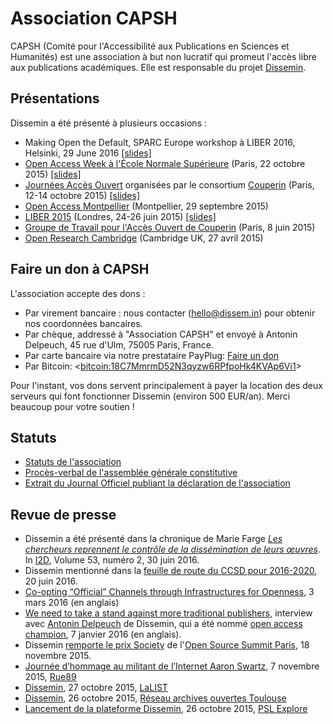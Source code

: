 Association CAPSH
=================

CAPSH (Comité pour l'Accessibilité aux Publications en Sciences et
Humanités) est une association à but non lucratif qui promeut l'accès
libre aux publications académiques. Elle est responsable du projet
[Dissemin](http://dissem.in).

<div id="presentations" markdown="1" class="highlighter">

Présentations
-------------

Dissemin a été présenté à plusieurs occasions :

-   Making Open the Default, SPARC Europe workshop à LIBER 2016,
    Helsinki, 29 June 2016
    [[slides]](files/helsinki.pdf)
-   [Open Access Week à l'École Normale
    Supérieure](http://www.ens.fr/actualites/agenda/archives/article/conference-international-open?lang=fr)
    (Paris, 22 octobre 2015) [[slides]](files/slides-ens-2015.pdf)
-   [Journées Accès Ouvert](http://jao2015.sciencesconf.org/) organisées
    par le consortium [Couperin](http://www.couperin.org/) (Paris, 12-14
    octobre 2015) [[slides]](files/slides-jao-2015.pdf)
-   [Open Access Montpellier](http://oam.biu-montpellier.fr/)
    (Montpellier, 29 septembre 2015)
-   [LIBER 2015](http://www.liber2015.org.uk/) (Londres, 24-26 juin
    2015) [[slides]](files/slides-liber-2015.pdf)
-   [Groupe de Travail pour l'Accès Ouvert de
    Couperin](http://www.couperin.org/groupes-de-travail-et-projets-deap/open-access)
    (Paris, 8 juin 2015)
-   [Open Research Cambridge](https://twitter.com/openrescam) (Cambridge
    UK, 27 avril 2015)

</div>

<div id="dons" markdown="1" class="highlighter">
<div id="donate" class="highlighter">

Faire un don à CAPSH
--------------------

L'association accepte des dons :

-   Par virement bancaire : nous contacter (hello@dissem.in) pour
    obtenir nos coordonnées bancaires.
-   Par chèque, addressé à "Association CAPSH" et envoyé à Antonin Delpeuch, 45 rue d'Ulm, 75005 Paris, France.
-   Par carte bancaire via notre prestataire PayPlug:
    <script type="text/javascript" src="https://www.payplug.com/static/button/scripts/payplug.js"></script>
    [Faire un don](https://www.payplug.com/p/I8fN)
-   Par Bitcoin:
    &lt;<a href="bitcoin:18C7MmrmD52N3qyzw6RPfpoHk4KVAp6Vi1">bitcoin:18C7MmrmD52N3qyzw6RPfpoHk4KVAp6Vi1</a>&gt;

Pour l'instant, vos dons servent principalement à payer la location des deux
serveurs qui font fonctionner Dissemin (environ 500 EUR/an). Merci beaucoup
pour votre soutien !

</div>
</div>

<div id="statutes" markdown="1" class="highlighter">
<div id="statuts" class="highlighter">

Statuts <a id="statutes"></a><a id="statuts"></a>
-------

-   [Statuts de l'association](files/statuts.pdf)
-   [Procès-verbal de l'assemblée générale
    constitutive](files/pv-ag-constitutive.pdf)
-   [Extrait du Journal Officiel publiant la déclaration de
    l'association](files/extrait-jo.pdf)

</div>
</div>

<div id="press" markdown="1" class="highlighter">
<div id="revue" class="highlighter">

Revue de presse <a id="press"></a><a id="revue"></a>
---------------

-   Dissemin a été présenté dans la chronique de Marie Farge *[Les chercheurs reprennent le contrôle de la
    dissémination de leurs
    œuvres](http://www.adbs.fr/i2d-n-2-juin-2016-dossier-web-de-donnees-et-creation-de-valeurs-le-champ-des-possibles-156675.htm?)*.
    In
    [I2D](http://www.adbs.fr/i2d-information-donnees-documents-147521.htm?RH=1426693578415&RF=1426693578415), Volume 53, numéro 2, 30 juin 2016.
-   Dissemin mentionné dans la [feuille de route du CCSD pour
    2016-2020](http://blog.ccsd.cnrs.fr/2016/06/feuille-de-route-du-ccsd-2016-2020/),
    20 juin 2016.
-   [Co-opting “Official” Channels through Infrastructures for
    Openness](http://scholarlykitchen.sspnet.org/2016/03/03/coopting-official-channels/),
    3 mars 2016 (en anglais)
-   [We need to take a stand against more traditional
    publishers](http://openscholarchampions.eu/champions/standagainsttraditionalpublishers/),
    interview avec [Antonin Delpeuch](http://antonin.delpeuch.eu/) de
    Dissemin, qui a été nommé [open access
    champion](http://openscholarchampions.eu/), 7 janvier 2016 (en anglais).
-   Dissemin [remporte le prix
    Society](https://twitter.com/OSS_Paris/status/667034331039277056) de l'[Open Source Summit
    Paris](http://www.opensourcesummit.paris/),
    18 novembre 2015.
-   [Journée d’hommage au militant de l’Internet Aaron Swartz](http://rue89.nouvelobs.com/2015/11/07/journee-dhommage-militant-linternet-aaron-swartz-261998), 7 novembre 2015, [Rue89](http://rue89.nouvelobs.com/)
-   [Dissemin](http://lalist.inist.fr/?p=16052), 27 octobre 2015, [LaLIST](http://lalist.inist.fr/)
-   [Dissemin](https://openarchiv.hypotheses.org/3009), 26 octobre 2015,
    [Réseau archives ouvertes Toulouse](https://openarchiv.hypotheses.org/)
-   [Lancement de la plateforme
    Dissemin](https://explore.univ-psl.fr/fr/actualit%C3%A9s/lancement-de-la-plateforme-dissemin),
    26 octobre 2015, [PSL Explore](https://explore.univ-psl.fr/fr)

</div>
</div>
